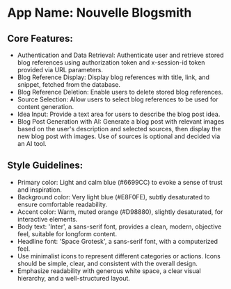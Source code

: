 # **App Name**: Nouvelle Blogsmith

## Core Features:

- Authentication and Data Retrieval: Authenticate user and retrieve stored blog references using authorization token and x-session-id token provided via URL parameters.
- Blog Reference Display: Display blog references with title, link, and snippet, fetched from the database.
- Blog Reference Deletion: Enable users to delete stored blog references.
- Source Selection: Allow users to select blog references to be used for content generation.
- Idea Input: Provide a text area for users to describe the blog post idea.
- Blog Post Generation with AI: Generate a blog post with relevant images based on the user's description and selected sources, then display the new blog post with images. Use of sources is optional and decided via an AI tool.

## Style Guidelines:

- Primary color: Light and calm blue (#6699CC) to evoke a sense of trust and inspiration.
- Background color: Very light blue (#E8F0FE), subtly desaturated to ensure comfortable readability.
- Accent color: Warm, muted orange (#D98880), slightly desaturated, for interactive elements.
- Body text: 'Inter', a sans-serif font, provides a clean, modern, objective feel, suitable for longform content.
- Headline font: 'Space Grotesk', a sans-serif font, with a computerized feel. 
- Use minimalist icons to represent different categories or actions. Icons should be simple, clear, and consistent with the overall design.
- Emphasize readability with generous white space, a clear visual hierarchy, and a well-structured layout.
